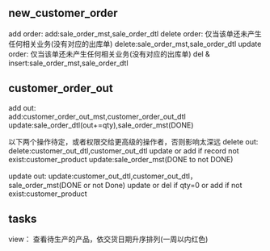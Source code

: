 ## new_customer_order
add order:
	add:sale_order_mst,sale_order_dtl
delete order: 仅当该单还未产生任何相关业务(没有对应的出库单)
	delete:sale_order_mst,sale_order_dtl
update order: 仅当该单还未产生任何相关业务(没有对应的出库单)
	del & insert:sale_order_mst,sale_order_dtl

## customer_order_out
add out:	
	add:customer_order_out_mst,customer_order_out_dtl
	update:sale_order_dtl(out+=qty),sale_order_mst(DONE)

以下两个操作待定，或者权限交给更高级的操作者，否则影响太深远
delete out:
	delete:customer_out_dtl,customer_out_dtl
	update or add if record not exist:customer_product
	update:sale_order_mst(DONE to not DONE)		

update out:
	update:customer_out_dtl,customer_out_dtl，sale_order_mst(DONE or not Done)
	update or del if qty=0 or add if not exist:customer_product
	
## tasks
view：
查看待生产的产品，依交货日期升序排列(一周以内红色)


